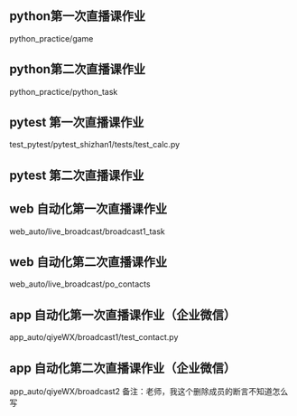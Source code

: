 ## python第一次直播课作业
python_practice/game

## python第二次直播课作业
python_practice/python_task

## pytest 第一次直播课作业
test_pytest/pytest_shizhan1/tests/test_calc.py

## pytest 第二次直播课作业

## web 自动化第一次直播课作业
web_auto/live_broadcast/broadcast1_task

## web 自动化第二次直播课作业
web_auto/live_broadcast/po_contacts

## app 自动化第一次直播课作业（企业微信）
app_auto/qiyeWX/broadcast1/test_contact.py

## app 自动化第二次直播课作业（企业微信）
app_auto/qiyeWX/broadcast2
备注：老师，我这个删除成员的断言不知道怎么写
